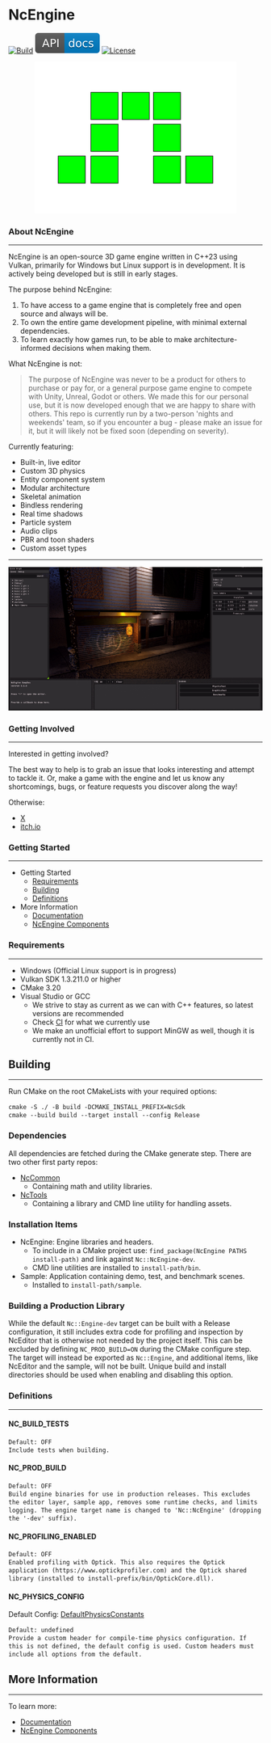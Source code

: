 # NcEngine
[![Build](https://github.com/NcStudios/NCEngine/actions/workflows/build.yml/badge.svg)](https://github.com/NcStudios/NCEngine/actions?query=workflow%3ABuild)
[![Docs](docs/docs-badge.svg)](https://ncstudios.github.io/NcEngine)
[![License](https://img.shields.io/github/license/McCallisterRomer/NCEngine.svg)](https://github.com/McCallisterRomer/NCEngine/blob/vnext/LICENSE)

<p align="center">
  <img src="docs/Logo.png" />
</p>

### About NcEngine
----------------
NcEngine is an open-source 3D game engine written in C++23 using Vulkan, primarily for Windows but Linux support is in development.
It is actively being developed but is still in early stages.

The purpose behind NcEngine:
1. To have access to a game engine that is completely free and open source and always will be. 
2. To own the entire game development pipeline, with minimal external dependencies. 
3. To learn exactly how games run, to be able to make architecture-informed decisions when making them.

What NcEngine is not:

> The purpose of NcEngine was never to be a product for others to purchase or pay for, or a general purpose game engine to compete with Unity, Unreal, Godot or others. We made this for our personal use, but it is now developed enough that we are happy to share with others. This repo is currently run by a two-person 'nights and weekends' team, so if you encounter a bug - please make an issue for it, but it will likely not be fixed soon (depending on severity). 


Currently featuring:
* Built-in, live editor
* Custom 3D physics
* Entity component system
* Modular architecture
* Skeletal animation
* Bindless rendering
* Real time shadows
* Particle system
* Audio clips
* PBR and toon shaders
* Custom asset types 
-------------------


<p align="center">
  <img src="docs/demo_scene.gif" />
</p>


### Getting Involved
----------------
Interested in getting involved?

The best way to help is to grab an issue that looks interesting and attempt to tackle it. Or, make a game with the engine and let us know any shortcomings, bugs, or feature requests you discover along the way!

Otherwise:

* [X](https://twitter.com/ElrondHubbard01)
* [itch.io](https://ncstudios.itch.io/)

### Getting Started
----------------
* Getting Started
    * [Requirements](#requirements)
    * [Building](#building)
    * [Definitions](#definitions)
* More Information
    * [Documentation](https://ncstudios.github.io/NcEngine)
    * [NcEngine Components](docs/EngineComponents.md)

### Requirements
----------------
* Windows (Official Linux support is in progress)
* Vulkan SDK 1.3.211.0 or higher
* CMake 3.20
* Visual Studio or GCC
    * We strive to stay as current as we can with C++ features, so latest versions are recommended
    * Check [CI](https://github.com/NcStudios/NCEngine/actions?query=workflow:Build) for what we currently use
    * We make an unofficial effort to support MinGW as well, though it is currently not in CI.


## Building
---
Run CMake on the root CMakeLists with your required options:
```
cmake -S ./ -B build -DCMAKE_INSTALL_PREFIX=NcSdk
cmake --build build --target install --config Release
```

### Dependencies
All dependencies are fetched during the CMake generate step. 
There are two other first party repos:
* [NcCommon](https://github.com/NcStudios/NcCommon)
  * Containing math and utility libraries.
* [NcTools](https://github.com/NcStudios/NcTools)
  * Containing a library and CMD line utility for handling assets.

### Installation Items
* NcEngine: Engine libraries and headers.
  * To include in a CMake project use: `find_package(NcEngine PATHS install-path)` and link against `Nc::NcEngine-dev`.
  * CMD line utilities are installed to `install-path/bin`.
* Sample: Application containing demo, test, and benchmark scenes.
  * Installed to `install-path/sample`.

### Building a Production Library
While the default `Nc::Engine-dev` target can be built with a Release configuration, it still includes extra code for profiling and inspection by NcEditor that is otherwise not needed by the project itself. This can be excluded by defining `NC_PROD_BUILD=ON` during the CMake configure step. The target will instead be exported as `Nc::Engine`, and additional items, like NcEditor and the sample, will not be built. Unique build and install directories should be used when enabling and disabling this option.

### Definitions
---------------
#### NC_BUILD_TESTS
    Default: OFF
    Include tests when building.

#### NC_PROD_BUILD
    Default: OFF
    Build engine binaries for use in production releases. This excludes the editor layer, sample app, removes some runtime checks, and limits logging. The engine target name is changed to 'Nc::NcEngine' (dropping the '-dev' suffix).

#### NC_PROFILING_ENABLED
    Default: OFF
    Enabled profiling with Optick. This also requires the Optick application (https://www.optickprofiler.com) and the Optick shared library (installed to install-prefix/bin/OptickCore.dll).

#### NC_PHYSICS_CONFIG
Default Config: [DefaultPhysicsConstants](source/engine/physics/DefaultPhysicsConstants.h)

    Default: undefined
    Provide a custom header for compile-time physics configuration. If this is not defined, the default config is used. Custom headers must include all options from the default.

## More Information
-------------------
To learn more:
* [Documentation](https://ncstudios.github.io/NcEngine)
* [NcEngine Components](docs/EngineComponents.md)
